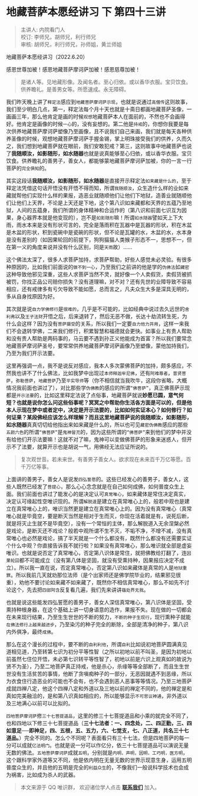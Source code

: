 # 地藏菩萨本愿经讲习 下 第四十三讲

> 主讲人: 内院看门人 <br />
> 校订: 李师兄，胡师兄，利行师兄 <br />
> 审核: 胡师兄，利行师兄，孙师姐，黄兰师姐 <br />

地藏菩萨本愿经讲习（2022.6.20）

感恩世尊加被！感恩地藏菩萨摩诃萨加被！感恩慈尊加被！

> 是诸人等。见地藏形像。及闻名者。至心归依。或以香华衣服。宝贝饮食。供养瞻礼。是善男女等。所愿速成。永无障碍。

我们昨天晚上讲了`释定法`感应到`地藏菩萨摩诃萨示现`，也就是说通过`高僧传`这则故事，我们至少明白几点，第一，释定法每个月十天也就是十斋日都画地藏菩萨圣像，一画画三年，那么他肯定是画的时候`观想`地藏菩萨本人在面前的，不然也不会画得好。他肯定是画像的时候`一心`的，没有妄想的。第二他是`持戒`的，你想你我要是每次供养地藏菩萨摩诃萨塑像乃至画像，且不说我们自己来画，我们就是每天各种供养圣像的时候，观想地藏菩萨摩诃萨手握金锡，掌上明珠接受我们的供养，久而久之，我们想到地藏菩萨就在眼前，我们安敢犯戒？第三，这则故事中地藏菩萨也说了**我随顺汝，如影随形，如水随器**也就是说真能够至心归依，或以香华衣服。宝贝饮食。供养瞻礼的善男子，善女人，都能够蒙地藏菩萨摩诃萨加被，你的一言一行菩萨的`完全俱知`的。

其实这段话**我随顺汝，如影随形，如水随器**是直接开示释定法`如来藏是什么的`，至于释定法凭借这句话开悟没有开悟不得而知，所谓`我随顺汝`，众生造什么样的业如来藏就帮他们实现什么样的果报，造恶业就随顺他们让他们下地狱，造善业就随顺他们让他们上天界，不论是上天还是下地，这个第八识如来藏都和天界的五蕴乃至地狱，人间的五蕴身，我们所谓的身体精神和合运作的（第八识和前面七识互为因果，身心器界本就是他变现的），岂不是`如影随形`嘛！所谓`如水随器`譬如天上下大雨，雨水本来是没有形状可言的，完全是落雨积在瓦器中是瓦器的形状，积在木盆是木盆的形状，积到瓷碗中是瓷碗的形状，但不论是瓦罐的水，木盆的水，水本身是没有差别的（如因果轮回的前提下，狗狗猫猫人类猴子形态不一，思想不一，但在第一义的角度来说并没有什么区别，同是`天雨`故）……

这个佛法太深了，很多人求菩萨加持，求菩萨帮助，好些人感觉未必灵验。有很多种原因的，比如我们前面说的`做不到一心`，乃至我们之前讲的他是学的`伪佛法`如`藏密`这种导致他邪见深重，这些人求菩萨当然不灵，就好像一个人卖假货，卖假货被抓被罚，你找正品公司赔你损失？没有道理嘛，对不对？还有先世的业障导致不容易相应，还有戒律多有亏欠导致不能如愿，总而言之，凡夫众生大多是深具无明的，多从自身找原因为好。

其次就是说`自力学佛修行`是`很难的`，几乎是不可能的，比如经典中说过去久远世的`舍利弗`以及`王子法财`开悟之后，后来退转了，然后无恶不做，长达十劫流转生死，为什么会这样？因为没有`菩萨摄受`的关系，所以我们一定要`自力他力并用`，这样一来我们不会退转学佛，二来我们修行，积累智慧和福德就会更快。如事业上有贵人帮助和没有贵人帮助是两码事的，马云要不遇到孙正义他能成为首富？所以我们要常念地藏菩萨摩诃萨圣号，要常常供养地藏菩萨摩诃萨画像乃至塑像，蒙他加持我们，乃至为我们开示法要。

这里再强调一点，我不是说反对感应，我本人多次蒙佛菩萨的加持，颇多感应，不然我也讲不了什么佛法，比如我梦中出现过`本师释迦牟尼佛`，还有`阿难尊者`，`普贤菩萨`，`弥勒菩萨`，`地藏菩萨`乃至`平实导师`等（你不相信就当我吹牛，这段你省略，大概情况我前面也讲过了），对比那些学`伪佛教`的感应的所谓`“佛菩萨”`，真正佛菩萨示现都是`开示法要`的，比如这里释定法说了点俗事，地藏菩萨就说**妙愿已圆，意气何短？**也就是说你怎么问这些俗事呢？冥冥之中帮助你生活各方面是可以的，但是他本人示现在梦中或者定中，决定是开示法要的，比如如何实证本心？如何修行？如何证果？某段佛经应该怎么样理解？而且这里地藏菩萨说的**我随顺汝，如影随形，如水随器**真真切切给他指出来如来藏是什么的，所以也可见`藏密伪佛教`感应的那些`五颜六色`的所谓`“佛菩萨”`是`鬼神冒充`的，因为这些所谓的`“佛菩萨”`来到他们的梦中并没有给他们开示法要嘛！这就不对了嘛，鬼神可以变做佛菩萨的形象来迷惑人，但开示不了法要，就算开示也是胡说一气，用佛经无法应证所说的。

> 复次观世音。若未来世。有善男子善女人。欲求现在未来百千万亿等愿。百千万亿等事。

上面讲的善男子，善女人是说发`四弘誓愿`的。这些已经发心的善男子，善女人，这些人既然已经发了`菩提心`，那么心心念念就是在自己如何成佛，如何普度众生上面。我们前面也讲过了能发心的是决定认可`真常唯心`，如来藏体是常住决定真实，决定认可缘起性空唯识现的。所谓`解脱道`是建立在真常唯心上的，般若中观也是建立在真常唯心上的，唯识当然更是建立在真常唯心上的。因为没有真常唯心（真常唯心就是毕竟空，要是断灭当然是相对于生而灭，你现在活着就是有，说死后断，就是将灭止生就不是毕竟空），没有一个常恒的主体，那么解脱道入无余涅槃必然是戏论，是断灭还不戏论？般若中观所谓不生不灭，不垢不净，不增不减，没有真常唯心也必然是戏论，搞了半天就是一个什么都没有，既然什么都没有还需要实证个什么中观？你直接告诉我不就行啦？如果没有真常唯心，那么唯识就全部是虚妄唯识。也就是说否定了真常唯心，否定第八识体是常住，就把佛教给打翻了，连`因果轮回`都不可能成立（没有第八体是坚固，就没有受熏持种，因果报应决定不成立）。所以我一直在说，否定真常唯心，否定第八识如来藏体是真常的人是`地狱重罪`。所以我前几天就劝那位法师（是个出家师还是佛学院毕业的，结果邪见很重），劝他不要讨论如来藏不如来藏了，既然你不相信真常唯心，那么不如先不讨论这个，先去把`四部阿含`反复看几遍，我们先来讲讲`蕴处界无我`。

也就是说这些能发四弘誓愿的善男子，善女人深信真常唯心，第八识体是坚固，受熏持种根身器，在这个基础上讲一切身语意的造作，果报不失。现在做的一切都会在未来现行结果，乃至生生世世的不断的努力，`不断的种子生现行`，现行熏种子就能`在佛法修行上越来越进步`，乃至染污的种子完全的断除，全部是清净的种子，第八识内外俱净，最终`成佛`。

那么在这个漫长的过程中，要不断的`自利利他`，所谓`自利`比如说初地菩萨圆满真见道相见道，乃至转第七识为初分平等性智（之所以初地以前不叫圣，是因为初地以前虽然七住位开悟，未必第七识转平等性智了，初地以前是六识上观真如的故说为贤不为圣），乃至二地菩萨真正持戒，他是杀心，杀缘等等全部断了，而且生生世世没有生活贫苦的事情，他断了贪嗔痴种子的一部分，无恶因就遇不到恶缘，所以为衣食住行造恶业的可能也不会有，也不会遇到恶人恶事等等情况。乃至三地菩萨成就四禅八定，他这个四禅八定和外道以及三地以前的禅定不同的，他的禅定是和真如完美融洽的，是和第八识真如相应的，所以能够显示`不可思议神通`，非外道以及三地满心以前可以比拟的。

`四地菩萨摩诃萨`修`三十七菩提道品`，这里的修三十七菩提道品和小乘的就完全不同了，也和四地以下修三十七菩提道品（**三十七法者：一、四念处，二、四正勤，三、四如意足──即神足，四、五根，五、五力，六、七觉支，七、八正道，共名三十七道品。**）完全不同的。怎么个不同呢？表面看只有三十七法，但是四地菩萨的每一分可以成就`亿法明门`。也就是说一分可以作亿分，依三十七菩提道品可以演说无量无数的佛法。`五地菩萨摩诃萨`成就`五明`，分别就是`内明，声明，因明，工巧明，医方明`，这个跟科学家外道等又不同，他是依内明在无量无数的世界示现意生身，运用五明普度众生的，并且他的五明是完全的`利益众生`的，不像我们一般说科学技术也会成为祸害，比如成为杀人的武器。

> 本文来源于 QQ 唯识群， 欢迎诸位学人点击 **[联系我们](https://mp.weixin.qq.com/s/lZCfWjmLjgNR165Tx4_bCQ)** 加入。
